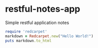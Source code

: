 # restful-notes-app
Simple restful application notes

```ruby
require 'redcarpet'
markdown = Redcarpet.new("Hello World!")
puts markdown.to_html
```
